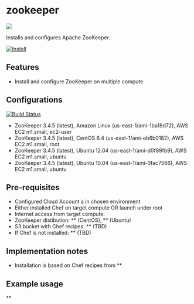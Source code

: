 zookeeper
=========

![](http://zookeeper.apache.org/images/zookeeper_small.gif)

Installs and configures Apache ZooKeeper.

[![Install](https://raw.github.com/qubell-bazaar/component-skeleton/master/img/install.png)](https://express.qubell.com/applications/upload?metadataUrl=https://github.com/qubell-bazaar/component-zookeeper/raw/master/meta.yml)

Features
--------

 - Install and configure ZooKeeper on multiple compute

Configurations
--------------
[![Build Status](https://travis-ci.org/qubell-bazaar/component-zookeeper-dev.png?branch=master)](https://travis-ci.org/qubell-bazaar/component-zookeeper-dev)

 - ZooKeeper 3.4.5 (latest), Amazon Linux (us-east-1/ami-1ba18d72), AWS EC2 m1.small, ec2-user
 - ZooKeeper 3.4.5 (latest), CentOS 6.4 (us-east-1/ami-eb6b0182), AWS EC2 m1.small, root
 - ZooKeeper 3.4.5 (latest), Ubuntu 12.04 (us-east-1/ami-d0f89fb9), AWS EC2 m1.small, ubuntu
 - ZooKeeper 3.4.5 (latest), Ubuntu 10.04 (us-east-1/ami-0fac7566), AWS EC2 m1.small, ubuntu
 

Pre-requisites
--------------
 - Configured Cloud Account a in chosen environment
 - Either installed Chef on target compute OR launch under root
 - Internet access from target compute:
  - ZooKeeper distibution: ** (CentOS), ** (Ubuntu)
  - S3 bucket with Chef recipes: ** (TBD)
  - If Chef is not installed: ** (TBD)

Implementation notes
--------------------
 - Installation is based on Chef recipes from **

Example usage
-------------
**

